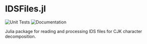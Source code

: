 # IDSFiles.jl
![Unit Tests](https://github.com/tmthyln/IDSFiles.jl/workflows/Unit%20Tests/badge.svg?branch=main)
![Documentation](https://github.com/tmthyln/IDSFiles.jl/workflows/Documentation/badge.svg)

Julia package for reading and processing IDS files for CJK character decomposition.
